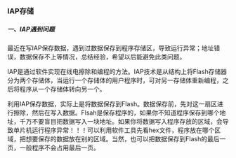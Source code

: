 ### IAP存储

##### 一、IAP遇到问题

最近在写IAP保存数据，遇到过数据保存到程序存储区，导致运行异常；地址错误，数据保存不上等情况，总结经验，希望以后能避免此类问题。

IAP是通过软件实现在线电擦除和编程的方法。IAP技术是从结构上将Flash存储器分为两个存储体，当运行一个存储体的用户程序时，可对另一存储体重新编程，之后将程序从一个存储体转向另一个。

利用IAP保存数据，实际上是将数据保存到Flash。数据保存前，先对这一扇区进行擦除，然后在写入数据。Flsah是保存程序的，如果你不知道程序保存到哪个地址，千万不要盲目把数据写入一块地址。如果你将数据写入程序存放的区域，会导致单片机运行程序异常！！！可以利用软件工具先看hex文件，程序放在哪个区域，把想要保存的数据放在别的区域。当然，也可以把数据保存到Flash的最后一页，一般程序不会占用最后一页。
